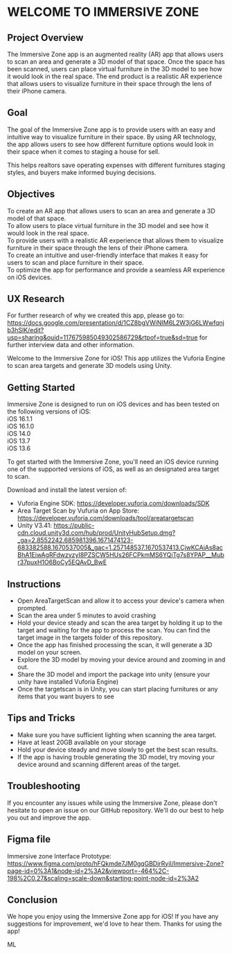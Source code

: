 # WELCOME TO IMMERSIVE ZONE 

## Project Overview 

The Immersive Zone app is an augmented reality (AR) app that allows users to scan an area and generate a 3D model of that space. Once the space has been scanned, users can place virtual furniture in the 3D model to see how it would look in the real space. The end product is a realistic AR experience that allows users to visualize furniture in their space through the lens of their iPhone camera.

## Goal

The goal of the Immersive Zone app is to provide users with an easy and intuitive way to visualize furniture in their space. By using AR technology, the app allows users to see how different furniture options would look in their space when it comes to staging a house for sell. <br>

This helps realtors save operating expenses with different furnitures staging styles, and buyers make informed buying decisions. 

## Objectives

To create an AR app that allows users to scan an area and generate a 3D model of that space. <br>
To allow users to place virtual furniture in the 3D model and see how it would look in the real space.<br>
To provide users with a realistic AR experience that allows them to visualize furniture in their space through the lens of their iPhone camera.<br>
To create an intuitive and user-friendly interface that makes it easy for users to scan and place furniture in their space.<br>
To optimize the app for performance and provide a seamless AR experience on iOS devices.<br>

## UX Research

For further research of why we created this app, please go to: https://docs.google.com/presentation/d/1CZ8bgVWiNIM6L2W3jG6LWwfqnjb3hSlK/edit?usp=sharing&ouid=117675985049302586729&rtpof=true&sd=true for further interview data and other information. 


Welcome to the Immersive Zone for iOS! This app utilizes the Vuforia Engine to scan area targets and generate 3D models using Unity. 

## Getting Started

Immersive Zone is designed to run on iOS devices and has been tested on the following versions of iOS: <br>
iOS 16.1.1 <br>
iOS 16.1.0 <br>
iOS 14.0 <br>
iOS 13.7 <br>
iOS 13.6 <br>

To get started with the Immersive Zone, you'll need an iOS device running one of the supported versions of iOS, as well as an designated area target to scan.

Download and install the latest version of: <br>
- Vuforia Engine SDK: https://developer.vuforia.com/downloads/SDK <br>
- Area Target Scan by Vufuria on App Store: https://developer.vuforia.com/downloads/tool/areatargetscan
- Unity V3.41: https://public-cdn.cloud.unity3d.com/hub/prod/UnityHubSetup.dmg?_ga=2.8552242.685981396.1671474123-683382588.1670537005&_gac=1.257148537.1670537413.CjwKCAiAs8acBhA1EiwAgRFdwzvzyI8PZSCW5HUs26FCPkmMS6YQiTg7s8YPAP__Mubr37puxH1O6BoCy5EQAvD_BwE <br>


## Instructions

- Open AreaTargetScan and allow it to access your device's camera when prompted. <br>
- Scan the area under 5 minutes to avoid crashing <br> 
- Hold your device steady and scan the area target by holding it up to the target and waiting for the app to process the scan. You can find the target image in the targets folder of this repository. <br>
- Once the app has finished processing the scan, it will generate a 3D model on your screen. <br>
- Explore the 3D model by moving your device around and zooming in and out.<br>
- Share the 3D model and import the package into unity (ensure your unity have installed Vuforia Engine) <br>
- Once the targetscan is in Unity, you can start placing furnitures or any items that you want buyers to see <br>

## Tips and Tricks

- Make sure you have sufficient lighting when scanning the area target.<br>
- Have at least 20GB available on your storage <br>
- Hold your device steady and move slowly to get the best scan results.<br>
- If the app is having trouble generating the 3D model, try moving your device around and scanning different areas of the target.<br>

## Troubleshooting

If you encounter any issues while using the Immersive Zone, please don't hesitate to open an issue on our GitHub repository. We'll do our best to help you out and improve the app.

## Figma file 

Immersive zone Interface Prototype: https://www.figma.com/proto/hFQkmde7JM0gqGBDjrRyiI/Immersive-Zone?page-id=0%3A1&node-id=2%3A2&viewport=-464%2C-198%2C0.27&scaling=scale-down&starting-point-node-id=2%3A2

## Conclusion

We hope you enjoy using the Immersive Zone app for iOS! If you have any suggestions for improvement, we'd love to hear them. Thanks for using the app! 

ML
